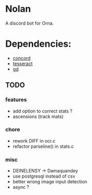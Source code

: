 # Nolan
A discord bot for Orna.

# Dependencies:
- [concord](https://github.com/Cogmasters/concord)
- [tesseract](https://github.com/tesseract-ocr/tesseract)
- [gd](https://github.com/libgd/libgd)

## TODO

### features
- add option to correct stats ?
- ascensions (track mats)

### chore
- rework DIFF in ocr.c
- refactor parseline() in stats.c

### misc
- DEINELENSY -> Damaquandey
- use postgresql instead of csv
- better wrong image input detection
- async ?
